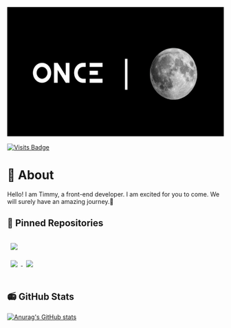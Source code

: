 <img src="./card.png" style="height:300px;width:550px"/>

[![Visits Badge](https://badges.pufler.dev/visits/TIMMLOPK/TIMMYLOPK-Web)](https://lionceu.live)

# 👻 About
Hello! I am Timmy, a front-end developer. I am excited for you to come. We will surely have an amazing journey.💖
## 📌 Pinned Repositories

<a href="https://github.com/TIMMLOPK/once">
  <img align="center" style="margin:1rem 0.5rem" src="https://github-readme-stats.vercel.app/api/pin/?username=TIMMLOPK&repo=once&title_color=ffffff&text_color=c9cacc&icon_color=4AB197&bg_color=1A2B34" />
</a>

<br>

<a href="https://github.com/TIMMLOPK/TIMMYLOPK-Web">
  <img align="center" style="margin:0.5rem" src="https://github-readme-stats.vercel.app/api/pin/?username=TIMMLOPK&repo=TIMMYLOPK-Web&title_color=ffffff&text_color=c9cacc&icon_color=4AB197&bg_color=1A2B34" />
</a>

<a href="https://github.com/TIMMLOPK/Old-Web">
  <img align="center" style="margin:0.5rem" src="https://github-readme-stats.vercel.app/api/pin/?username=TIMMLOPK&repo=Old-Web&title_color=ffffff&text_color=c9cacc&icon_color=4AB197&bg_color=1A2B34" />
</a>

<br>
<br>

## 📻 GitHub Stats

[![Anurag's GitHub stats](https://github-readme-stats.vercel.app/api?username=TIMMLOPK&show_icons=true)](https://github.com/anuraghazra/github-readme-stats)
<br>
